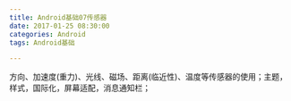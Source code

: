 ```yaml
---
title: Android基础07传感器
date: 2017-01-25 08:30:00
categories: Android
tags: Android基础

---
```



方向、加速度(重力)、光线、磁场、距离(临近性)、温度等传感器的使用；主题，样式，国际化，屏幕适配，消息通知栏；